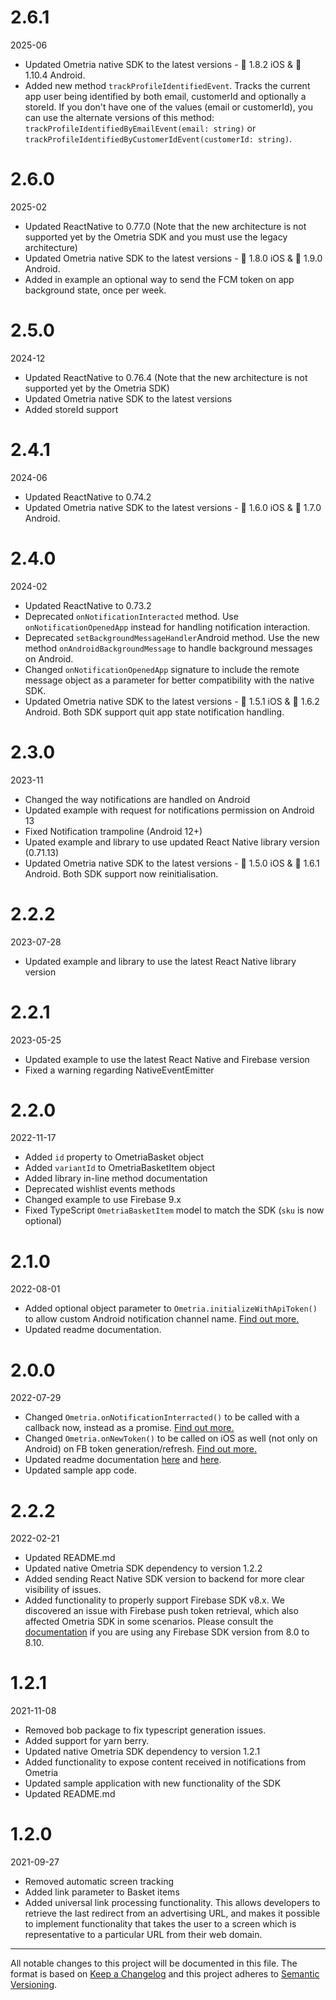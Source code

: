 # 2.6.1

2025-06

- Updated Ometria native SDK to the latest versions - 🍏 1.8.2 iOS & 🤖 1.10.4 Android.
- Added new method `trackProfileIdentifiedEvent`. Tracks the current app user being identified by both email, customerId and optionally a storeId. If you don't have one of the values (email or customerId), you can use the alternate versions of this method: `trackProfileIdentifiedByEmailEvent(email: string)` or `trackProfileIdentifiedByCustomerIdEvent(customerId: string)`.

# 2.6.0

2025-02

- Updated ReactNative to 0.77.0 (Note that the new architecture is not supported yet by the Ometria SDK and you must use the legacy architecture)
- Updated Ometria native SDK to the latest versions - 🍏 1.8.0 iOS & 🤖 1.9.0 Android.
- Added in example an optional way to send the FCM token on app background state, once per week.

# 2.5.0

2024-12

- Updated ReactNative to 0.76.4 (Note that the new architecture is not supported yet by the Ometria SDK)
- Updated Ometria native SDK to the latest versions
- Added storeId support

# 2.4.1

2024-06

- Updated ReactNative to 0.74.2
- Updated Ometria native SDK to the latest versions - 🍏 1.6.0 iOS & 🤖 1.7.0 Android.

# 2.4.0

2024-02

- Updated ReactNative to 0.73.2
- Deprecated `onNotificationInteracted` method. Use `onNotificationOpenedApp` instead for handling notification interaction.
- Deprecated `setBackgroundMessageHandler`Android method. Use the new method `onAndroidBackgroundMessage` to handle background messages on Android.
- Changed `onNotificationOpenedApp` signature to include the remote message object as a parameter for better compatibility with the native SDK.
- Updated Ometria native SDK to the latest versions - 🍏 1.5.1 iOS & 🤖 1.6.2 Android. Both SDK support quit app state notification handling.

# 2.3.0

2023-11

- Changed the way notifications are handled on Android
- Updated example with request for notifications permission on Android 13
- Fixed Notification trampoline (Android 12+)
- Upated example and library to use updated React Native library version (0.71.13)
- Updated Ometria native SDK to the latest versions - 🍏 1.5.0 iOS & 🤖 1.6.1 Android. Both SDK support now reinitialisation.

# 2.2.2

2023-07-28

- Updated example and library to use the latest React Native library version

# 2.2.1

2023-05-25

- Updated example to use the latest React Native and Firebase version
- Fixed a warning regarding NativeEventEmitter

# 2.2.0

2022-11-17

- Added `id` property to OmetriaBasket object
- Added `variantId` to OmetriaBasketItem object
- Added library in-line method documentation
- Deprecated wishlist events methods
- Changed example to use Firebase 9.x
- Fixed TypeScript `OmetriaBasketItem` model to match the SDK (`sku` is now optional)

# 2.1.0

2022-08-01

- Added optional object parameter to `Ometria.initializeWithApiToken()` to allow custom Android notification channel name. [Find out more.](https://github.com/Ometria/ometria.react_native_sdk#4-initialise-the-library)
- Updated readme documentation.

# 2.0.0

2022-07-29

- Changed `Ometria.onNotificationInterracted()` to be called with a callback now, instead as a promise. [Find out more.](https://github.com/Ometria/ometria.react_native_sdk_internal/#handling-interaction-with-notifications-that-contain-urls)
- Changed `Ometria.onNewToken()` to be called on iOS as well (not only on Android) on FB token generation/refresh. [Find out more.](https://github.com/Ometria/ometria.react_native_sdk_internal/#configure-push-notifications-in-your-application)
- Updated readme documentation [here](https://github.com/Ometria/ometria.react_native_sdk_internal/#handling-interaction-with-notifications-that-contain-urls) and [here](https://github.com/Ometria/ometria.react_native_sdk_internal/#configure-push-notifications-in-your-application).
- Updated sample app code.

# 2.2.2

2022-02-21

- Updated README.md
- Updated native Ometria SDK dependency to version 1.2.2
- Added sending React Native SDK version to backend for more clear visibility of issues.
- Added functionality to properly support Firebase SDK v8.x. We discovered an issue with Firebase push token retrieval, which also affected Ometria SDK in some scenarios. Please consult the [documentation](https://github.com/Ometria/ometria.react_native_sdk/tree/v1.2.2#41-firebase-80-810-issue-ios) if you are using any Firebase SDK version from 8.0 to 8.10.

# 1.2.1

2021-11-08

- Removed bob package to fix typescript generation issues.
- Added support for yarn berry.
- Updated native Ometria SDK dependency to version 1.2.1
- Added functionality to expose content received in notifications from Ometria
- Updated sample application with new functionality of the SDK
- Updated README.md

# 1.2.0

2021-09-27

- Removed automatic screen tracking
- Added link parameter to Basket items
- Added universal link processing functionality. This allows developers to retrieve the last redirect from an advertising URL, and makes it possible to implement functionality that takes the user to a screen which is representative to a particular URL from their web domain.

---

All notable changes to this project will be documented in this file.
The format is based on [Keep a Changelog](https://keepachangelog.com/en/1.0.0/) and this project adheres to [Semantic Versioning](https://semver.org/spec/v2.0.0.html).
